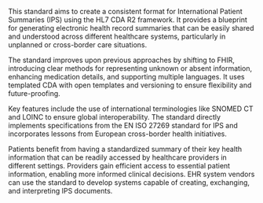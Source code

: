 This standard aims to create a consistent format for International Patient Summaries (IPS) using the HL7 CDA R2 framework. It provides a blueprint for generating electronic health record summaries that can be easily shared and understood across different healthcare systems, particularly in unplanned or cross-border care situations.

The standard improves upon previous approaches by shifting to FHIR, introducing clear methods for representing unknown or absent information, enhancing medication details, and supporting multiple languages. It uses templated CDA with open templates and versioning to ensure flexibility and future-proofing.

Key features include the use of international terminologies like SNOMED CT and LOINC to ensure global interoperability. The standard directly implements specifications from the EN ISO 27269 standard for IPS and incorporates lessons from European cross-border health initiatives.

Patients benefit from having a standardized summary of their key health information that can be readily accessed by healthcare providers in different settings. Providers gain efficient access to essential patient information, enabling more informed clinical decisions. EHR system vendors can use the standard to develop systems capable of creating, exchanging, and interpreting IPS documents.